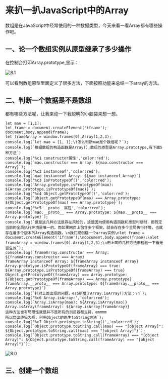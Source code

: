 # 来扒一扒JavaScript中的Array

数组是在JavaScript中经常使用的一种数据类型，今天来看一看Array都有哪些操作吧。

## 一、论一个数组实例从原型继承了多少操作

在控制台打印Array.prototype,显示：

![8.1](https://github.com/YananMao/JavaScript-Grammars/blob/master/pictures/8.1.png)

 可以看到数组原型里面定义了很多方法，下面按照功能来总结一下array的方法。

## 二、判断一个数据是不是数组

都有哪些方法呢，让我来动一下我聪明的小脑袋来想一想。

```
let mao = [1,1];
let frame = document.createElement('iframe');
document.body.append(frame);
let frameArray = window.frames[0].Array(1,2,3);
console.log(`let mao = [1, 1];\t怎么判断mao是个数组呢？`);
console.log(`根据数组的构造函数是Array(),数组的原型是Array.prototype,有下面5种方法`)
console.log('%c1 constructor属性','color:red');
console.log(`mao.constructor === Array: ${mao.constructor === Array}`);
console.log('%c2 instanceof','color:red');
console.log(`mao instanceof Array: ${mao instanceof Array}`)
console.log('%c3 isPrototypeOf()','color:red');
console.log(`Array.prototype.isPrototypeOf(mao): ${Array.prototype.isPrototypeOf(mao)}`);
console.log('%c4 Object.getPrototypeOf()','color:red');
console.log(`Object.getPrototypeOf(mao) === Array.prototype: ${Object.getPrototypeOf(mao) === Array.prototype}`);
console.log('%c5 __proto__属性','color:red');
console.log(`mao.__proto__ === Array.prototype: ${mao.__proto__ === Array.prototype}`);
console.log(`但是这几种方法是存在风险的，这是因为使用构造函数和原型判断时，都假定当前的全局执行环境是唯一的，而如果网页上包含多个框架，就会存在多个全局执行环境，也就存在着多个版本的Array构造函数。\n我们现创建一个array实例\nlet frame = document.createElement('iframe');\ndocument.body.append(frame);\nlet frameArray = window.frames[0].Array(1,2,3);\n用上面的几种方法来检验一下看是否生效`);
console.log(`frameArray.constructor === Array: ${frameArray.constructor === Array}
frameArray instanceof Array: ${frameArray instanceof Array}
Array.prototype.isPrototypeOf(frameArray) === true: ${Array.prototype.isPrototypeOf(frameArray) === true}
Object.getPrototypeOf(frameArray) === Array.prototype: ${Object.getPrototypeOf(frameArray) === Array.prototype}
frameArray.__proto__ === Array.prototype: ${frameArray.__proto__ === Array.prototype}`)
console.log(`针对上面出现的问题，es5新增了Array.isArray()方法：\n`);
console.log('%c6 Array.isArray:','color:red');
console.log(`Array.isArray(mao): ${Array.isArray(mao)}
Array.isArray(frameArray): ${Array.isArray(frameArray)}
这种方法也有局限性就是并不是所有的浏览器都支持，emmmm
所以祭出终极大招，利用Object的原生toString方法`);
console.log('%c7 Object.prototype.toString()','color:red');
console.log(`Object.prototype.toString.call(mao) === "[object Array]": ${Object.prototype.toString.call(mao) === "[object Array]"}`);
console.log(`Object.prototype.toString.call(frameArray) === "[object Array]": ${Object.prototype.toString.call(frameArray) === "[object Array]"}`);
```

![8.0](https://github.com/YananMao/JavaScript-Grammars/blob/master/pictures/8.0.png)

## 三、创建一个数组

